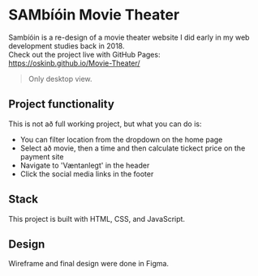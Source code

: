 # SAMbíóin Movie Theater
Sambíóin is a re-design of a movie theater website I did early in my web development studies back in 2018.<br>
Check out the project live with GitHub Pages: https://oskinb.github.io/Movie-Theater/ 
> Only desktop view.

## Project functionality
This is not að full working project, but what you can do is:
  * You can filter location from the dropdown on the home page
  * Select að movie, then a time and then calculate tickect price on the payment site
  * Navigate to 'Væntanlegt' in the header
  * Click the social media links in the footer


## Stack
This project is built with HTML, CSS, and JavaScript.

## Design
Wireframe and final design were done in Figma.
